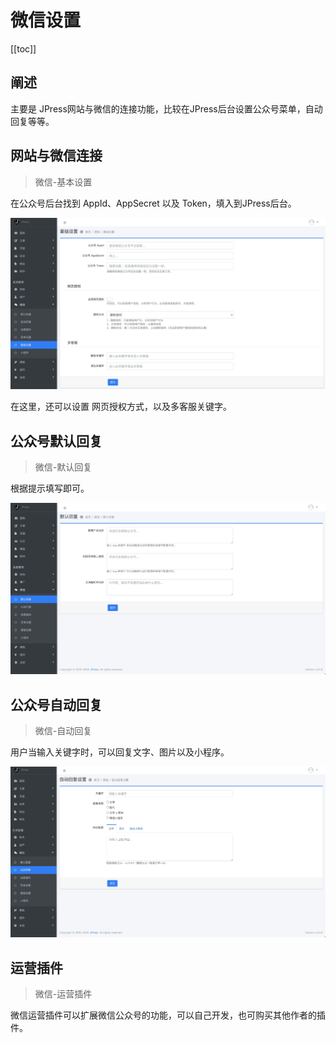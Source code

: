 # 微信设置

[[toc]]

## 阐述

主要是 JPress网站与微信的连接功能，比较在JPress后台设置公众号菜单，自动回复等等。
                         

## 网站与微信连接

> 微信-基本设置

在公众号后台找到 AppId、AppSecret 以及 Token，填入到JPress后台。

![](../images/admin-doc/wechat1.jpg)

在这里，还可以设置 网页授权方式，以及多客服关键字。

## 公众号默认回复

> 微信-默认回复

根据提示填写即可。

![](../images/admin-doc/wechat2.jpg)


## 公众号自动回复

> 微信-自动回复

用户当输入关键字时，可以回复文字、图片以及小程序。

![](../images/admin-doc/wechat3.jpg)

## 运营插件

> 微信-运营插件

微信运营插件可以扩展微信公众号的功能，可以自己开发，也可购买其他作者的插件。

